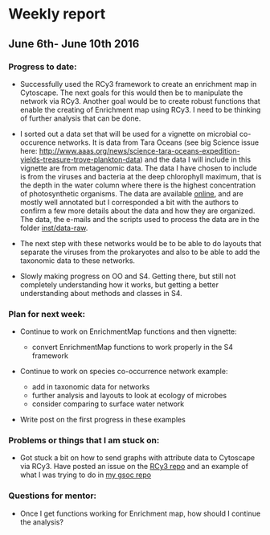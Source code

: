 # Weekly report

## June 6th- June 10th 2016

### Progress to date:

- Successfully used the RCy3 framework to create an enrichment map in Cytoscape. The next goals for this would then be to manipulate the network via RCy3. Another goal would be to create robust functions that enable the creating of Enrichment map using RCy3. I need to be thinking of further analysis that can be done. 

- I sorted out a data set that will be used for a vignette on microbial co-occurence networks. It is data from Tara Oceans (see big Science issue here: http://www.aaas.org/news/science-tara-oceans-expedition-yields-treasure-trove-plankton-data) and the data I will include in this vignette are from metagenomic data. The data I have chosen to include is from the viruses and bacteria at the deep chlorophyll maximum, that is the depth in the water column where there is the highest concentration of photosynthetic organisms. The data are available [online](http://www.raeslab.org/companion/ocean-interactome.html), and are mostly well annotated but I corresponded a bit with the authors to confirm a few more details about the data and how they are organized. The data, the e-mails and the scripts used to process the data are in the folder [inst/data-raw](../inst/data-raw/). 

- The next step with these networks would be to be able to do layouts that separate the viruses from the prokaryotes and also to be able to add the taxonomic data to these networks. 

- Slowly making progress on OO and S4. Getting there, but still not completely understanding how it works, but getting a better understanding about methods and classes in S4. 

### Plan for next week: 

- Continue to work on EnrichmentMap functions and then vignette:
    - convert EnrichmentMap functions to work properly in the S4 framework
    
- Continue to work on species co-occurrence network example:
    - add in taxonomic data for networks
    - further analysis and layouts to look at ecology of microbes
    - consider comparing to surface water network
- Write post on the first progress in these examples

### Problems or things that I am stuck on:

- Got stuck a bit on how to send graphs with attribute data to Cytoscape via RCy3. Have posted an issue on the [RCy3 repo](https://github.com/tmuetze/Bioconductor_RCy3_the_new_RCytoscape/issues/25) and an example of what I was trying to do in [my gsoc repo](https://github.com/jooolia/gsoc_Rcy3_vignettes/blob/master/testing_sending_data_edge_and_node_data_to_Cy/testing_igraph_properties.md)

### Questions for mentor:

- Once I get functions working for Enrichment map, how should I continue the analysis?